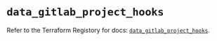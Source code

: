 # `data_gitlab_project_hooks`

Refer to the Terraform Registory for docs: [`data_gitlab_project_hooks`](https://registry.terraform.io/providers/gitlabhq/gitlab/16.7.0/docs/data-sources/project_hooks).
